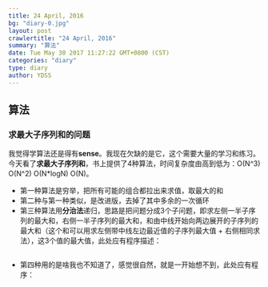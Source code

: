 ```yaml
---
title: 24 April, 2016
bg: "diary-0.jpg"
layout: post
crawlertitle: "24 April, 2016"
summary: "算法"
date: Tue May 30 2017 11:27:22 GMT+0800 (CST)
categories: "diary"
type: diary
author: YDSS
---
```


## 算法

### 求最大子序列和的问题

我觉得学算法还是得有**sense**。我现在欠缺的是它，这个需要大量的学习和练习。今天看了**求最大子序列和**，书上提供了4种算法，时间复杂度由高到低为：O(N^3) O(N^2) O(N*logN) O(N)。

- 第一种算法是穷举，把所有可能的组合都拉出来求值，取最大的和
- 第二种与第一种类似，是改进版，去掉了其中多余的一次循环
- 第三种算法用**分治法**递归，思路是把问题分成3个子问题，即求左侧一半子序列的最大和，右侧一半子序列的最大和，和由中线开始向两边展开的子序列的最大和（这个和可以用求左侧带中线左边最近值的子序列最大值 + 右侧相同求法），这3个值的最大值，此处应有程序描述：

```c

```
- 第四种用的是啥我也不知道了，感觉很自然，就是一开始想不到，此处应有程序：

```c

```